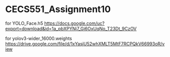 # CECS551_Assignment10
for YOLO_Face.h5
https://docs.google.com/uc?export=download&id=1a_pbXPYNj7_Gi6OxUqNo_T23Dt_9CzOV

for yolov3-wider_16000.weights
https://drive.google.com/file/d/1xYasjU52whXMLT5MtF7RCPQkV66993oR/view
